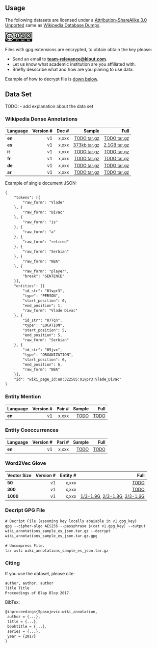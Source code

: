 ## Usage ##

The following datasets are licensed under a [Attribution-ShareAlike 3.0 Unported](https://creativecommons.org/licenses/by-nc-sa/4.0/)
same as [Wikipedia Database Dumps](https://dumps.wikimedia.org/).

![CC BY-NC-SA](CC-BY-NC-SA.png)

Files with gpg extensions are encrypted, to obtain obtain the key please:
  * Send an email to **team-relevance@klout.com**.
  * Let us know what academic institution are you affiliated with.
  * Briefly desscribe what and how are you planing to use data.

Example of how to decrypt file is [down below](https://github.com/klout/opendata/tree/master/wiki_annotation#decript-gpg-file).

## Data Set ##

TODO: - add explanation about the data set 


### Wikipedia Dense Annotations ###

| Language  | **Version #**  | **Doc #**  | **Sample** | **Full** |
|:----------|---:|-----------:|-----------:|---------:|
| **en**    | v1 | x,xxx  |    [TODO tar.gz ](http://opendata.klout.com/wiki/wiki_annotation/v1/wiki_annotations_sample_en_json.tar.gz)   | [TODO tar.gz ](http://opendata.klout.com/wiki/wiki_annotation/v1/wiki_annotations_en_json.tar.gz)   |
| **es**    | v1 | x,xxx  |    [373kb tar.gz ](http://opendata.klout.com/wiki/wiki_annotation/v1/wiki_annotations_sample_es_json.tar.gz)   | [2.1GB tar.gz ](http://opendata.klout.com/wiki/wiki_annotation/v1/wiki_annotations_es_json.tar.gz)   |
| **it**    | v1 | x,xxx  |    [TODO tar.gz ](http://opendata.klout.com/wiki/wiki_annotation/v1/wiki_annotations_sample_it_json.tar.gz)   | [TODO tar.gz ](http://opendata.klout.com/wiki/wiki_annotation/v1/wiki_annotations_it_json.tar.gz)   |
| **fr**    | v1 | x,xxx  |    [TODO tar.gz ](http://opendata.klout.com/wiki/wiki_annotation/v1/wiki_annotations_sample_fr_json.tar.gz)   | [TODO tar.gz ](http://opendata.klout.com/wiki/wiki_annotation/v1/wiki_annotations_fr_json.tar.gz)   |
| **de**    | v1 | x,xxx  |    [TODO tar.gz ](http://opendata.klout.com/wiki/wiki_annotation/v1/wiki_annotations_sample_de_json.tar.gz)   | [TODO tar.gz ](http://opendata.klout.com/wiki/wiki_annotation/v1/wiki_annotations_de_json.tar.gz)   |
| **ar**    | v1 | x,xxx  |    [TODO tar.gz ](http://opendata.klout.com/wiki/wiki_annotation/v1/wiki_annotations_sample_ar_json.tar.gz)   | [TODO tar.gz ](http://opendata.klout.com/wiki/wiki_annotation/v1/wiki_annotations_ar_json.tar.gz)   |

Example of single document JSON:
```
{
	"tokens": [{
		"raw_form": "Vlade"
	}, {
		"raw_form": "Divac"
	}, {
		"raw_form": "is"
	}, {
		"raw_form": "a"
	}, {
		"raw_form": "retired"
	}, {
		"raw_form": "Serbian"
	}, {
		"raw_form": "NBA"
	}, {
		"raw_form": "player",
		"break": "SENTENCE"
	}],
	"entities": [{
		"id_str": "01vpr3",
		"type": "PERSON",
		"start_position": 0,
		"end_position": 1,
		"raw_form": "Vlade Divac"
	}, {
		"id_str": "077qn",
		"type": "LOCATION",
		"start_position": 5,
		"end_position": 5,
		"raw_form": "Serbian"
	}, {
		"id_str": "05jvx",
		"type": "ORGANIZATION",
		"start_position": 6,
		"end_position": 6,
		"raw_form": "NBA"
	}],
	"id": "wiki_page_id:en:322505:01vpr3:Vlade_Divac"
}
```

### Entity Mention ###

| Language  | **Version #**  | **Pair #**  | **Sample** | **Full** |
|:----------|---:|-----------:|-----------:|---------:|
| **en**    | v1 | x,xxx  |    [TODO](http://opendata.klout.com/wiki/wiki_annotation/v1/wiki_annotations_sample_en_json.tar.gz)   | [TODO](http://opendata.klout.com/wiki/wiki_annotation/v1/wiki_annotations_en_json.tar.gz)   |

### Entity Cooccurrences ###

| Language  | **Version #**  | **Pari #**  | **Sample** | **Full** |
|:----------|---:|-----------:|-----------:|---------:|
| **en**    | v1 | x,xxx  |    [TODO](http://opendata.klout.com/wiki/wiki_annotation/v1/wiki_annotations_sample_en_json.tar.gz)   | [TODO](http://opendata.klout.com/wiki/wiki_annotation/v1/wiki_annotations_en_json.tar.gz)   |


### Word2Vec Glove ###

| Vector Size  | **Version #**  | **Entity #**  | **Full** |
|:----------|---:|-----------:|-----------:|
| **50**    | v1 | x,xxx  | [TODO](http://opendata.klout.com/wiki/word2vec/v1/wiki_entity_all_50_vectors.tar.gz)   | 
| **300**   | v1 | x,xxx  | [TODO](http://opendata.klout.com/wiki/word2vec/v1/wiki_entity_all_300_vectors.tar.gz)   | 
| **1000**  | v1 | x,xxx  | [1/3-1.9G](http://opendata.klout.com/wiki/word2vec/v1/wiki_entity_all_1000_vector_part_1.tar.gz), [2/3-1.8G](http://opendata.klout.com/wiki/word2vec/v1/wiki_entity_all_1000_vector_part_1.tar.gz), [3/3-1.6G](http://opendata.klout.com/wiki/word2vec/v1/wiki_entity_all_1000_vector_part_1.tar.gz)   | 


### Decript GPG File ###

```
# Decript File (assuming key locally abaiable in v1.gpg_key)
gpg --cipher-algo AES256 --passphrase $(cat v1.gpg_key) --output wiki_annotations_sample_es_json.tar.gz --decrypt wiki_annotations_sample_es_json.tar.gz.gpg

# Uncompress File. 
tar xvfz wiki_annotations_sample_es_json.tar.gz
```

### Citing ###


If you use the dataset, please cite:
```
author, author, author
Title Title 
Proceedings of Blap Blop 2017.
```

BibTex:
```
@inproceedings{Spasojevic:wiki_annotation,
 author = {...},
 title = {...},
 booktitle = {...},
 series = {...},
 year = {2017}
}
```


